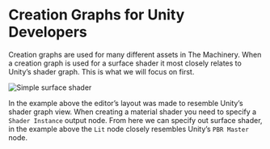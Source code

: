 # Creation Graphs for Unity Developers

Creation graphs are used for many different assets in The Machinery. When a creation graph is used for a surface shader it most closely relates to Unity’s shader graph. This is what we will focus on first.

![Simple surface shader](https://www.dropbox.com/s/lg5dir5rxbz8c6l/tm_guide_creation_graph_unity.png?dl=1)


In the example above the editor’s layout was made to resemble Unity’s shader graph view. When creating a material shader you need to specify a `Shader Instance` output node. From here we can specify out surface shader, in the example above the `Lit` node closely resembles Unity’s `PBR Master` node.